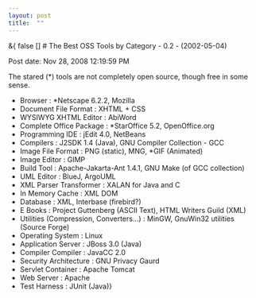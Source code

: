 ```yaml
---
layout: post
title:  ""
---
```

&{<nil> false <nil> <nil> [] <nil> <nil> <nil> <nil> # The Best OSS Tools by Category - 0.2 - (2002-05-04)

Post date: Nov 28, 2008 12:19:59 PM

The stared (*) tools are not completely open source, though free in some sense.

*   Browser : \*Netscape 6.2.2, Mozilla
*   Document File Format : XHTML + CSS
*   WYSIWYG XHTML Editor : AbiWord
*   Complete Office Package : \*StarOffice 5.2, OpenOffice.org
*   Programming IDE : jEdit 4.0, NetBeans
*   Compilers : J2SDK 1.4 (Java), GNU Compiler Collection - GCC
*   Image File Format : PNG (static), MNG, \*GIF (Animated)
*   Image Editor : GIMP
*   Build Tool : Apache-Jakarta-Ant 1.4.1, GNU Make (of GCC collection)
*   UML Editor : BlueJ, ArgoUML
*   XML Parser Transformer : XALAN for Java and C
*   In Memory Cache : XML DOM
*   Database : XML, Interbase (firebird?)
*   E Books : Project Guttenberg (ASCII Text), HTML Writers Guild (XML)
*   Utilities (Compression, Converters...) : MinGW, GnuWin32 utilities (Source Forge)
*   Operating System : Linux
*   Application Server : JBoss 3.0 (Java)
*   Compiler Compiler : JavaCC 2.0
*   Security Architecture : GNU Privacy Gaurd
*   Servlet Container : Apache Tomcat
*   Web Server : Apache
*   Test Harness : JUnit (Java)}
